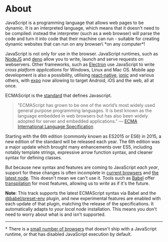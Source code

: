 # About

JavaScript is a programming language that allows web pages to be dynamic. It is an interpreted language, which means that it doesn't need to be compiled: instead the interpreter (such as a web browser) will parse the code and turn it into code that their machine can run - suitable for creating dynamic websites that can run on any browser\ *on any computer\*!

JavaScript is not only for use in the browser. JavaScript runtimes, such as [NodeJS][web-nodejs] and [deno][web-deno] allow you to write, launch and serve requests on webservers.
Other frameworks, such as [Electron][web-electron] use JavaScript to write _cross platform applications_ for Windows, Linux and Mac OS.
Mobile app development is also a possibility, utilising [react-native][web-react-native], [ionic][web-ionic] and various others, with [expo][web-expo] now allowing to target Android, iOS and the web, all at once.

ECMAScript is the [standard][web-ecma] that defines Javascript.

> "ECMAScript has grown to be one of the world’s most widely used general purpose programming languages.
> It is best known as the language embedded in web browsers but has also been widely adopted for server and embedded applications."
> — [ECMA International Language Specification][web-ecma-2019]

Starting with the 6th edition (commonly known as ES2015 or ES6) in 2015, a new edition of the standard will be released each year.
The 6th edition was a major update which brought many enhancements over ES5, including notably template strings, expressive arrow function syntax, and cleaner syntax for defining classes.

But because new syntax and features are coming to JavaScript _each year_, support for these changes is often incomplete in [current browsers][web-compat-browsers] and [the latest node][web-compat-node].
This doesn't mean we can't use it.
Tools such as [Babel][web-babel] offer [transpilation][wiki-transpilation] for most features, allowing us to _write_ as if it's the future.

**Note**: This track supports the latest ECMAScript syntax via Babel and the [@babel/preset-env][web-babel-preset-env] plugin, and new experimental features are enabled with each update of that plugin, matching the release of the specifications.
It automatically adapts to _your local node_ installation.
This means you don't need to worry about what is and isn't supported.

---

\* There is a [small number of browsers][wiki-javascript-support] that doesn't ship with a JavaScript runtime, or that has disabled JavaScript execution by default.

[wiki-javascript-support]: https://en.wikipedia.org/wiki/Comparison_of_web_browsers#JavaScript_support
[wiki-transpilation]: https://en.wikipedia.org/wiki/Source-to-source_compiler
[web-ecma]: https://www.ecma-international.org/publications/standards/Standard.htm
[web-ecma-2019]: http://www.ecma-international.org/ecma-262/6.0/index.html#sec-ecmascript-overview
[web-nodejs]: https://nodejs.org/en/
[web-deno]: https://deno.land/
[web-electron]: https://electronjs.org/
[web-react-native]: https://facebook.github.io/react-native/
[web-expo]: https://expo.io/
[web-ionic]: https://ionicframework.com/
[web-compat-browsers]: https://kangax.github.io/compat-table/esnext/
[web-compat-node]: https://node.green/#ESNEXT
[web-babel]: https://babeljs.io/
[web-babel-preset-env]: https://babeljs.io/docs/plugins/preset-env/
